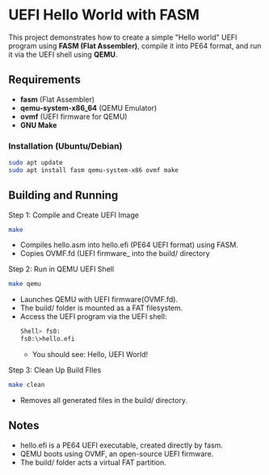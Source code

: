 # UEFI Hello World with FASM

This project demonstrates how to create a simple "Hello world" UEFI program using **FASM (Flat Assembler)**, compile it into PE64 format, and run it via the UEFI shell using **QEMU**.

## Requirements
- **fasm** (Flat Assembler)
- **qemu-system-x86_64** (QEMU Emulator)
- **ovmf** (UEFI firmware for QEMU)
- **GNU Make**

### Installation (Ubuntu/Debian)
```bash
sudo apt update
sudo apt install fasm qemu-system-x86 ovmf make
```
## Building and Running

Step 1: Compile and Create UEFI Image
```bash
make
```
- Compiles hello.asm into hello.efi (PE64 UEFI format) using FASM.
- Copies OVMF.fd (UEFI firmware_ into the build/ directory

Step 2: Run in QEMU UEFI Shell
```bash
make qemu
```

- Launches QEMU with UEFI firmware(OVMF.fd).
- The build/ folder is mounted as a FAT filesystem.
- Access the UEFI program via the UEFI shell:
  ```bash
  Shell> fs0:
  fs0:\>hello.efi
  ```
  - You should see: Hello, UEFI World!
 
Step 3: Clean Up Build FIles
```bash
make clean
```
- Removes all generated files in the build/ directory.

## Notes
- hello.efi is a PE64 UEFI executable, created directly by fasm.
- QEMU boots using OVMF, an open-source UEFI firmware.
- The build/ folder acts a virtual FAT partition.
